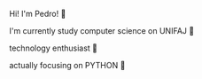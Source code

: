 Hi! I'm Pedro! 🚀

I'm currently study computer science on UNIFAJ 🏁

technology enthusiast 📡

actually focusing on PYTHON 🐍



